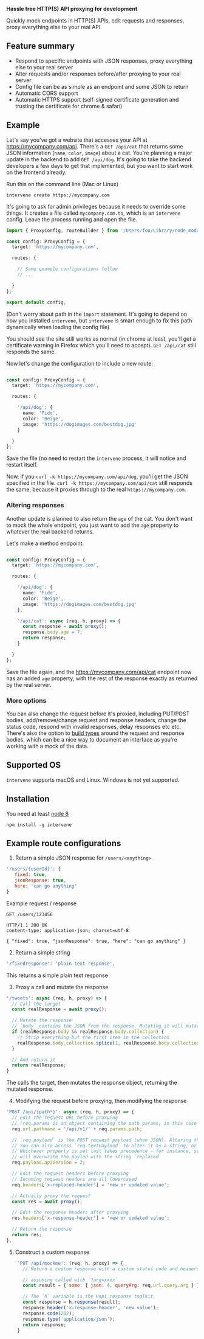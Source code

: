 **Hassle free HTTP(S) API proxying for development**

Quickly mock endpoints in HTTP(S) APIs, edit requests and responses, proxy everything else to your real API.

## Feature summary

- Respond to specific endpoints with JSON responses, proxy everything else to your real server
- Alter requests and/or responses before/after proxying to your real server
- Config file can be as simple as an endpoint and some JSON to return
- Automatic CORS support
- Automatic HTTPS support (self-signed certificate generation and trusting the certificate for chrome & safari)

## Example

Let's say you've got a website that accesses your API at https://mycompany.com/api.  There's a `GET /api/cat` that returns some JSON information (`name`, `color`, `image`) about a cat. You're planning a major update in the backend to add `GET /api/dog`. It's going to take the backend developers a few days to get that implemented, but you want to start work on the frontend already.

Run this on the command line (Mac or Linux)

`intervene create https://mycompany.com`

It's going to ask for admin privileges because it needs to override some things. It creates a file called `mycompany.com.ts`, which is an `intervene` config. Leave the process running and open the file.

```typescript
import { ProxyConfig, routeBuilder } from '/Users/foo/Library/node_modules/intervene';

const config: ProxyConfig = {
  target: 'https://mycompany.com',

  routes: {

    // Some example configurations follow
    // ...

  }
};

export default config;
```

(Don't worry about path in the `import` statement. It's going to depend on how you installed `intervene`, but `intervene` is smart enough to fix this path dynamically when loading the config file)

You should see the site still works as normal (in chrome at least, you'll get a certificate warning in Firefox which you'll need to accept).  `GET /api/cat` still responds the same.

Now let's change the configuration to include a new route:
```typescript

const config: ProxyConfig = {
  target: 'https://mycompany.com',

  routes: {

    '/api/dog': {
      name: 'Fido',
      color: 'Beige',
      image: 'https://dogimages.com/bestdog.jpg'
    }

  }
};
```

Save the file (no need to restart the `intervene` process, it will notice and restart itself.

Now, if you `curl -k https://mycompany.com/api/dog`, you'll get the JSON specified in the file. `curl -k https://mycompany.com/api/cat` still responds the same, because it proxies through to the real `https://mycompany.com`.

### Altering responses

Another update is planned to also return the `age` of the cat. You don't want to mock the whole endpoint, you just want to add the `age` property to whatever the real backend returns.

Let's make a method endpoint.

```typescript

const config: ProxyConfig = {
  target: 'https://mycompany.com',

  routes: {

    '/api/dog': {
      name: 'Fido',
      color: 'Beige',
      image: 'https://dogimages.com/bestdog.jpg'
    },

    '/api/cat': async (req, h, proxy) => {
      const response = await proxy();
      response.body.age = 7;
      return response;
    }

  }
};
```
Save the file again, and the https://mycompany.com/api/cat endpoint now has an added `age` property, with the rest of the response exactly as returned by the real server.


### More options

You can also change the request before it's proxied, including PUT/POST bodies, add/remove/change request and response headers, change the status code, respond with invalid responses, delay responses etc etc.
There's also the option to [build types](guide/typed-routes.md) around the request and response bodies, which can be a nice way to document an interface as you're working with a mock of the data.

## Supported OS

`intervene` supports macOS and Linux. Windows is not yet supported.

## Installation

You need at least [node 8](https://nodejs.org)

```shell
npm install -g intervene
```

## Example route configurations

1. Return a simple JSON response for `/users/<anything>`

```js
'/users/{userId}': {
   fixed: true,
   jsonResponse: true,
   here: 'can go anything'
}
```

Example request / response

```
GET /users/123456

HTTP/1.1 200 OK
content-type: application-json; charset=utf-8

{ "fixed": true, "jsonResponse": true, "here": "can go anything" }
```

2. Return a simple string

```js
'/fixedresponse': 'plain text response',
```

This returns a simple plain text response

3. Proxy a call and mutate the response

```js
'/tweets': async (req, h, proxy) => {
  // Call the target
  const realResponse = await proxy();

  // Mutate the response
  // `body` contains the JSON from the response. Mutating it will mutate the response provided
  if (realResponse.body && realResponse.body.collection) {
    // Strip everything but the first item in the collection
    realResponse.body.collection.splice(1, realResponse.body.collection.length)
  }

  // And return it
  return realResponse;
}
```

The calls the target, then mutates the response object, returning the mutated response.

4. Modifying the request before proxying, then modifying the response

```js
'POST /api/{path*}': async (req, h, proxy) => {
  // Edit the request URL before proxying
  // (req.params is an object containing the path params, in this case `path`)
  req.url.pathname = '/api/v1/' + req.params.path;

  // `req.payload` is the POST request payload (when JSON). Altering the object alters what gets proxied
  // You can also access `req.textPayload` to alter it as a string, or `req.rawPayload` to alter it as a buffer.
  // Whichever property is set last takes precedence - for instance, setting `req.textPayload = 'replaced'` after this
  // will overwrite the paylod with the string `replaced`
  req.payload.apiVersion = 2;

  // Edit the request headers before proxying
  // Incoming request headers are all lowercased
  req.headers['x-replaced-header'] = 'new or updated value';

  // Actually proxy the request
  const res = await proxy();

  // Edit the response headers after proxying
  res.headers['x-response-header'] = 'new or updated value';

  // Return the response
  return res;
},
```

5. Construct a custom response

```js
    'PUT /api/mockme': (req, h, proxy) => {
      // Return a custom response with a custom status code and headers

      // assuming called with `?arg=xxxx`
      const result = { some: { json: 4, queryArg: req.url.query.arg } };

      // The `h` variable is the Hapi response toolkit
      const response = h.response(result);
      response.header('x-response-header', 'new value');
      response.code(202);
      response.type('application/json');
      return response;
    }
```
